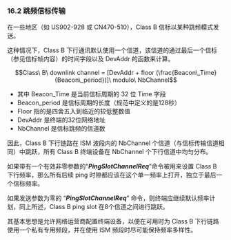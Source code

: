 

### 16.2 跳频信标传输

在一些地区（如 US902-928 或 CN470-510），Class B 信标以某种跳频模式发送。

这种情况下，Class B 下行通讯默认使用一个信道，该信道的通过最后一个信标（参见信标帧内容）的时间字段以及 DevAddr 的函数来计算。

$$Class\ B\ downlink channel = [DevAddr + floor (\frac{Beacon\_Time}{Beacon\_period})]\ modulo\ NbChannel$$

- 其中 Beacon_Time 是当前信标周期的 32 位 Time 字段
- Beacon_period 是信标周期的长度（规范中定义的是128秒）
- Floor 指的是四舍五入到临近的较低整数值
- DevAddr 是终端的32位网络地址
- NbChannel 是信标跳频的信道数

因此，Class B 下行链路在 ISM 波段内的 NbChannel 个信道（与信标传输信道相同）中跳跃，所有 Class B 终端设备在 NbChannel 个下行信道中均匀分布。

如果带有一个有效非零参数的“***PingSlotChannelReq***”命令被用来设置 Class B 下行频率，那么所有后续 ping 时隙都应该在这个单一频率上打开，独立于最后一个信标频率。

如果发送参数为零的 “***PingSlotChannelReq***” 命令，则终端应继续默认频率计划，同上所述，Class B ping slot 在8个信道之间进行跳跃。

其基本思想是允许网络运营商配置终端设备，以便在可用时为 Class B 下行链路使用一个私有专用频段，并在使用 ISM 频段时尽可能保持频率多样性。

